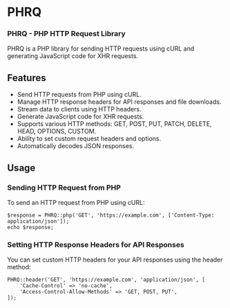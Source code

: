 # PHRQ
### PHRQ - PHP HTTP Request Library

PHRQ is a PHP library for sending HTTP requests using cURL and generating JavaScript code for XHR requests.

## Features
- Send HTTP requests from PHP using cURL.
- Manage HTTP response headers for API responses and file downloads.
- Stream data to clients using HTTP headers.
- Generate JavaScript code for XHR requests.
- Supports various HTTP methods: GET, POST, PUT, PATCH, DELETE, HEAD, OPTIONS, CUSTOM.
- Ability to set custom request headers and options.
- Automatically decodes JSON responses.

## Usage
### Sending HTTP Request from PHP
To send an HTTP request from PHP using cURL:

```
$response = PHRQ::php('GET', 'https://example.com', ['Content-Type: application/json']);
echo $response;
```

### Setting HTTP Response Headers for API Responses
You can set custom HTTP headers for your API responses using the header method:
```
PHRQ::header('GET', 'https://example.com', 'application/json', [
    'Cache-Control' => 'no-cache',
    'Access-Control-Allow-Methods' => 'GET, POST, PUT',
]);
```
